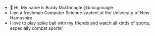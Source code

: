 - 👋 Hi, My name is Brady McGonagle @bmcgonagle
- I am a freshman Computer Science student at the University of New Hampshire
- I love to play spike ball with my friends and watch all kinds of sports, especially combat sports!
<!---
bmcgonagle/bmcgonagle is a ✨ special ✨ repository because its `README.md` (this file) appears on your GitHub profile.
You can click the Preview link to take a look at your changes.
--->
